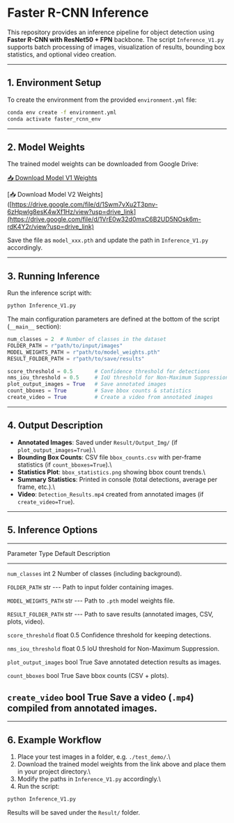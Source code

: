 # Faster R-CNN Inference

This repository provides an inference pipeline for object detection
using **Faster R-CNN with ResNet50 + FPN** backbone. The script
`Inference_V1.py` supports batch processing of images, visualization of
results, bounding box statistics, and optional video creation.

------------------------------------------------------------------------

## 1. Environment Setup

To create the environment from the provided `environment.yml` file:

``` bash
conda env create -f environment.yml
conda activate faster_rcnn_env
```

------------------------------------------------------------------------

## 2. Model Weights

The trained model weights can be downloaded from Google Drive:

[📥 Download Model V1
Weights](https://drive.google.com/file/d/1Swm7vXu2T3pnv-6zHpwlg8esK4wXf1Hz/view?usp=drive_link)

[📥 Download Model V2
Weights]([https://drive.google.com/file/d/1Swm7vXu2T3pnv-6zHpwlg8esK4wXf1Hz/view?usp=drive_link](https://drive.google.com/file/d/1VrE0w32d0mxC6B2UD5NOsk6m-rdK4Y2r/view?usp=drive_link)

Save the file as `model_xxx.pth` and update the path in
`Inference_V1.py` accordingly.

------------------------------------------------------------------------

## 3. Running Inference

Run the inference script with:

``` bash
python Inference_V1.py
```

The main configuration parameters are defined at the bottom of the
script (`__main__` section):

``` python
num_classes = 2  # Number of classes in the dataset
FOLDER_PATH = r"path/to/input/images"
MODEL_WEIGHTS_PATH = r"path/to/model_weights.pth"
RESULT_FOLDER_PATH = r"path/to/save/results"

score_threshold = 0.5       # Confidence threshold for detections
nms_iou_threshold = 0.5     # IoU threshold for Non-Maximum Suppression
plot_output_images = True   # Save annotated images
count_bboxes = True         # Save bbox counts & statistics
create_video = True         # Create a video from annotated images
```

------------------------------------------------------------------------

## 4. Output Description

-   **Annotated Images**: Saved under `Result/Output_Img/` (if
    `plot_output_images=True`).\
-   **Bounding Box Counts**: CSV file `bbox_counts.csv` with per-frame
    statistics (if `count_bboxes=True`).\
-   **Statistics Plot**: `bbox_statistics.png` showing bbox count
    trends.\
-   **Summary Statistics**: Printed in console (total detections,
    average per frame, etc.).\
-   **Video**: `Detection_Results.mp4` created from annotated images (if
    `create_video=True`).

------------------------------------------------------------------------

## 5. Inference Options

  --------------------------------------------------------------------------------------
  Parameter              Type    Default   Description
  ---------------------- ------- --------- ---------------------------------------------
  `num_classes`          int     2         Number of classes (including background).

  `FOLDER_PATH`          str     ---       Path to input folder containing images.

  `MODEL_WEIGHTS_PATH`   str     ---       Path to `.pth` model weights file.

  `RESULT_FOLDER_PATH`   str     ---       Path to save results (annotated images, CSV,
                                           plots, video).

  `score_threshold`      float   0.5       Confidence threshold for keeping detections.

  `nms_iou_threshold`    float   0.5       IoU threshold for Non-Maximum Suppression.

  `plot_output_images`   bool    True      Save annotated detection results as images.

  `count_bboxes`         bool    True      Save bbox counts (CSV + plots).

  `create_video`         bool    True      Save a video (`.mp4`) compiled from annotated
                                           images.
  --------------------------------------------------------------------------------------

------------------------------------------------------------------------

## 6. Example Workflow

1.  Place your test images in a folder, e.g. `./test_demo/`.\
2.  Download the trained model weights from the link above and place
    them in your project directory.\
3.  Modify the paths in `Inference_V1.py` accordingly.\
4.  Run the script:

``` bash
python Inference_V1.py
```

Results will be saved under the `Result/` folder.
